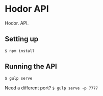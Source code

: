 # Hodor API

Hodor. API.

## Setting up
`$ npm install`

## Running the API
`$ gulp serve`

Need a different port?
`$ gulp serve -p 7777`
